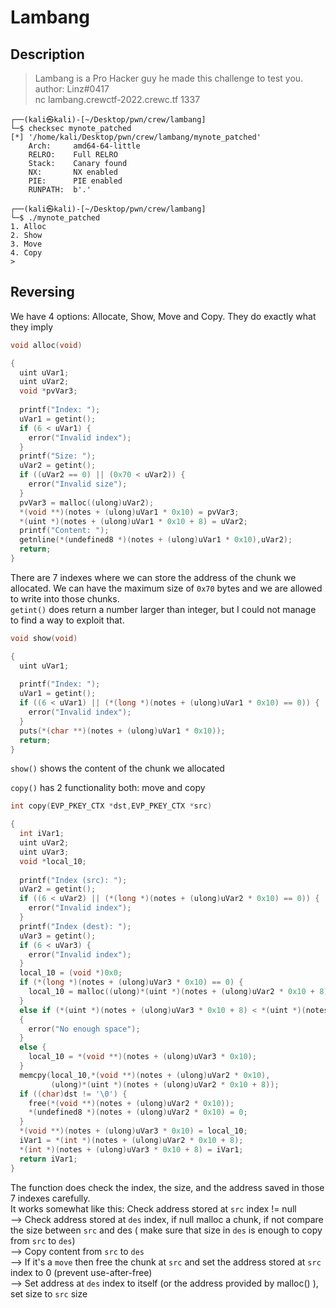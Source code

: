 # **Lambang**

## Description
> Lambang is a Pro Hacker guy he made this challenge to test you.  
author: Linz#0417  
nc lambang.crewctf-2022.crewc.tf 1337  

```console
┌──(kali㉿kali)-[~/Desktop/pwn/crew/lambang]
└─$ checksec mynote_patched
[*] '/home/kali/Desktop/pwn/crew/lambang/mynote_patched'
    Arch:     amd64-64-little
    RELRO:    Full RELRO
    Stack:    Canary found
    NX:       NX enabled
    PIE:      PIE enabled
    RUNPATH:  b'.'
                                                                                            
┌──(kali㉿kali)-[~/Desktop/pwn/crew/lambang]
└─$ ./mynote_patched
1. Alloc
2. Show
3. Move
4. Copy
> 
```  

## Reversing  
We have 4 options: Allocate, Show, Move and Copy. They do exactly what they imply  

```c
void alloc(void)

{
  uint uVar1;
  uint uVar2;
  void *pvVar3;
  
  printf("Index: ");
  uVar1 = getint();
  if (6 < uVar1) {
    error("Invalid index");
  }
  printf("Size: ");
  uVar2 = getint();
  if ((uVar2 == 0) || (0x70 < uVar2)) {
    error("Invalid size");
  }
  pvVar3 = malloc((ulong)uVar2);
  *(void **)(notes + (ulong)uVar1 * 0x10) = pvVar3;
  *(uint *)(notes + (ulong)uVar1 * 0x10 + 8) = uVar2;
  printf("Content: ");
  getnline(*(undefined8 *)(notes + (ulong)uVar1 * 0x10),uVar2);
  return;
}
```  
There are 7 indexes where we can store the address of the chunk we allocated. We can have the maximum size of `0x70` bytes and we are allowed to write into those chunks.  
`getint()` does return a number larger than integer, but I could not manage to find a way to exploit that.  

```c
void show(void)

{
  uint uVar1;
  
  printf("Index: ");
  uVar1 = getint();
  if ((6 < uVar1) || (*(long *)(notes + (ulong)uVar1 * 0x10) == 0)) {
    error("Invalid index");
  }
  puts(*(char **)(notes + (ulong)uVar1 * 0x10));
  return;
} 
```  
`show()` shows the content of the chunk we allocated  
  
`copy()` has 2 functionality both: move and copy  

```c
int copy(EVP_PKEY_CTX *dst,EVP_PKEY_CTX *src)

{
  int iVar1;
  uint uVar2;
  uint uVar3;
  void *local_10;
  
  printf("Index (src): ");
  uVar2 = getint();
  if ((6 < uVar2) || (*(long *)(notes + (ulong)uVar2 * 0x10) == 0)) {
    error("Invalid index");
  }
  printf("Index (dest): ");
  uVar3 = getint();
  if (6 < uVar3) {
    error("Invalid index");
  }
  local_10 = (void *)0x0;
  if (*(long *)(notes + (ulong)uVar3 * 0x10) == 0) {
    local_10 = malloc((ulong)*(uint *)(notes + (ulong)uVar2 * 0x10 + 8));
  }
  else if (*(uint *)(notes + (ulong)uVar3 * 0x10 + 8) < *(uint *)(notes + (ulong)uVar2 * 0x10 + 8) )
  {
    error("No enough space");
  }
  else {
    local_10 = *(void **)(notes + (ulong)uVar3 * 0x10);
  }
  memcpy(local_10,*(void **)(notes + (ulong)uVar2 * 0x10),
         (ulong)*(uint *)(notes + (ulong)uVar2 * 0x10 + 8));
  if ((char)dst != '\0') {
    free(*(void **)(notes + (ulong)uVar2 * 0x10));
    *(undefined8 *)(notes + (ulong)uVar2 * 0x10) = 0;
  }
  *(void **)(notes + (ulong)uVar3 * 0x10) = local_10;
  iVar1 = *(int *)(notes + (ulong)uVar2 * 0x10 + 8);
  *(int *)(notes + (ulong)uVar3 * 0x10 + 8) = iVar1;
  return iVar1;
}
```  

The function does check the index, the size, and the address saved in those 7 indexes carefully.  
It works somewhat like this: Check address stored at `src` index != null  
--> Check address stored at `des` index, if null malloc a chunk, if not compare the size between `src` and des ( make sure that size in `des` is enough to copy from `src` to `des`)  
--> Copy content from `src` to `des`  
--> If it's a `move` then free the chunk at `src` and set the address stored at `src` index to 0 (prevent use-after-free)  
--> Set address at `des` index to itself (or the address provided by malloc() ), set size to `src` size  
